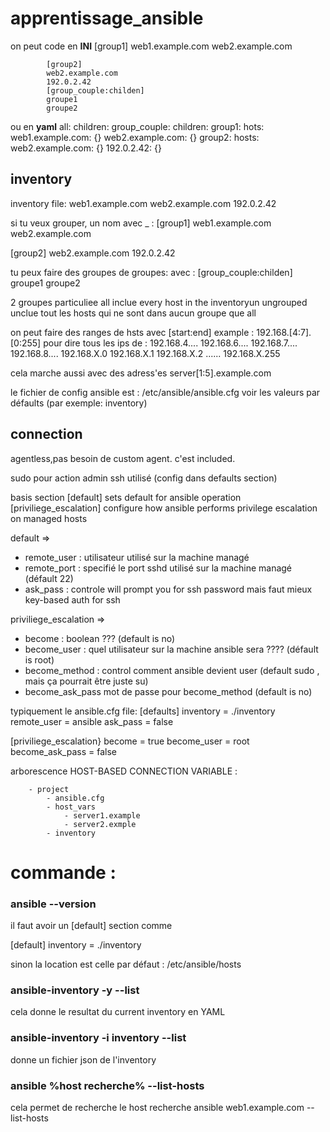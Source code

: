 # apprentissage_ansible

on peut code en **INI**
            [group1]
            web1.example.com
            web2.example.com

            [group2]
            web2.example.com
            192.0.2.42
            [group_couple:childen]
            groupe1
            groupe2
ou en **yaml**
            all:
              children:
                group_couple:
                  children:
                    group1:
                      hots: 
                        web1.example.com: {}
                        web2.example.com: {}
                   group2:
                      hosts:
                        web2.example.com: {}
                        192.0.2.42: {}

## inventory

inventory file:
web1.example.com
web2.example.com
192.0.2.42

si tu veux grouper, un nom avec _ : 
[group1]
web1.example.com
web2.example.com

[group2]
web2.example.com
192.0.2.42

tu peux faire des groupes de groupes:
avec :
[group_couple:childen]
groupe1
groupe2



2 groupes particuliee
all inclue every host in the inventoryun 
ungrouped unclue tout les hosts qui ne sont dans aucun groupe que all


on peut faire des ranges de hsts  avec [start:end]
example : 192.168.[4:7].[0:255] pour dire tous les ips de :
192.168.4....   192.168.6.... 192.168.7.... 192.168.8....
192.168.X.0 192.168.X.1 192.168.X.2 ...... 192.168.X.255

cela marche aussi avec des adress'es
server[1:5].example.com


le fichier de config ansible est :
/etc/ansible/ansible.cfg
voir les valeurs par défaults (par exemple: inventory)


## connection

agentless,pas besoin de custom agent. c'est included.

sudo pour action admin
ssh utilisé (config dans defaults section)

basis section
[default] sets default for ansible operation
[priviliege_escalation] configure how ansible performs privilege escalation on managed hosts

default =>
* remote_user : utilisateur utilisé sur la machine managé
* remote_port : specifié le port sshd utilisé sur la machine managé (défault 22)
* ask_pass : controle will prompt you for ssh password  mais faut mieux key-based auth for ssh

priviliege_escalation => 
* become : boolean   ???  (default is no)
* become_user : quel utilisateur sur la machine ansible sera ????   (défault is root)
* become_method : control comment ansible devient user (default sudo , mais ça pourrait être juste su)
* become_ask_pass  mot de passe pour become_method (default is no)

typiquement le ansible.cfg file:
  [defaults]
  inventory = ./inventory
  remote_user = ansible
  ask_pass = false

  [priviliege_escalation}
  become = true
  become_user = root
  become_ask_pass = false
  


arborescence HOST-BASED CONNECTION VARIABLE :

        - project 
            - ansible.cfg
            - host_vars
                - server1.example
                - server2.exmple
            - inventory
  
  

# commande :

### ansible --version 
il faut avoir un [default] section comme 

[default]
inventory = ./inventory

sinon la location est celle par défaut : 
/etc/ansible/hosts


### ansible-inventory -y --list
cela donne le resultat du current inventory en YAML

### ansible-inventory -i inventory --list
donne un fichier json de l'inventory

### ansible %host recherche% --list-hosts
cela permet de recherche le host recherche 
ansible web1.example.com --list-hosts




